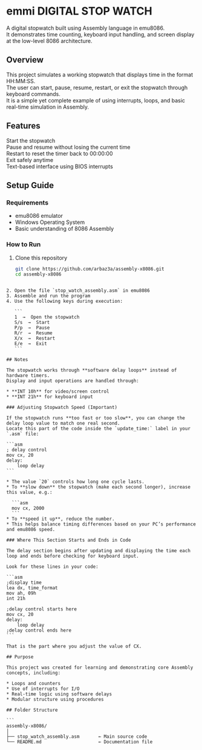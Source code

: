 # emmi DIGITAL STOP WATCH

A digital stopwatch built using Assembly language in emu8086.  
It demonstrates time counting, keyboard input handling, and screen display at the low-level 8086 architecture.

## Overview
This project simulates a working stopwatch that displays time in the format HH:MM:SS.  
The user can start, pause, resume, restart, or exit the stopwatch through keyboard commands.  
It is a simple yet complete example of using interrupts, loops, and basic real-time simulation in Assembly.

## Features
Start the stopwatch  
Pause and resume without losing the current time  
Restart to reset the timer back to 00:00:00  
Exit safely anytime  
Text-based interface using BIOS interrupts  

## Setup Guide

### Requirements
- emu8086 emulator  
- Windows Operating System  
- Basic understanding of 8086 Assembly  

### How to Run
1. Clone this repository  
   ```bash
   git clone https://github.com/arbaz3a/assembly-x8086.git
   cd assembly-x8086
````

2. Open the file `stop_watch_assembly.asm` in emu8086
3. Assemble and run the program
4. Use the following keys during execution:

   ```
   1  →  Open the stopwatch  
   S/s  →  Start  
   P/p  →  Pause  
   R/r  →  Resume  
   X/x  →  Restart  
   E/e  →  Exit  
   ```

## Notes

The stopwatch works through **software delay loops** instead of hardware timers.
Display and input operations are handled through:

* **INT 10h** for video/screen control
* **INT 21h** for keyboard input

### Adjusting Stopwatch Speed (Important)

If the stopwatch runs **too fast or too slow**, you can change the delay loop value to match one real second.
Locate this part of the code inside the `update_time:` label in your `.asm` file:

```asm
; delay control
mov cx, 20
delay:
    loop delay
```

* The value `20` controls how long one cycle lasts.
* To **slow down** the stopwatch (make each second longer), increase this value, e.g.:

  ```asm
  mov cx, 2000
  ```
* To **speed it up**, reduce the number.
* This helps balance timing differences based on your PC’s performance and emu8086 speed.

### Where This Section Starts and Ends in Code

The delay section begins after updating and displaying the time each loop and ends before checking for keyboard input.

Look for these lines in your code:

```asm
;display time
lea dx, time_format
mov ah, 09h
int 21h

;delay control starts here
mov cx, 20
delay:
    loop delay
;delay control ends here
```

That is the part where you adjust the value of CX.

## Purpose

This project was created for learning and demonstrating core Assembly concepts, including:

* Loops and counters
* Use of interrupts for I/O
* Real-time logic using software delays
* Modular structure using procedures

## Folder Structure

```
assembly-x8086/
│
├── stop_watch_assembly.asm       ← Main source code
└── README.md                     ← Documentation file
